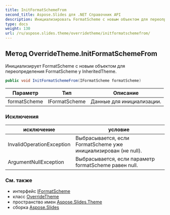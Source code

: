 ```yaml
---
title: InitFormatSchemeFrom
second_title: Aspose.Slides для .NET Справочник API
description: Инициализировать FormatScheme с новым объектом для переопределения FormatScheme у InheritedTheme.
type: docs
weight: 130
url: /ru/aspose.slides.theme/overridetheme/initformatschemefrom/
---
```


## Метод OverrideTheme.InitFormatSchemeFrom

Инициализирует FormatScheme с новым объектом для переопределения FormatScheme у InheritedTheme.

```csharp
public void InitFormatSchemeFrom(IFormatScheme formatScheme)
```

| Параметр | Тип | Описание |
| --- | --- | --- |
| formatScheme | IFormatScheme | Данные для инициализации. |

### Исключения

| исключение | условие |
| --- | --- |
| InvalidOperationException | Выбрасывается, если FormatScheme уже инициализирован (не null). |
| ArgumentNullException | Выбрасывается, если параметр formatScheme равен null. |

### См. также

* интерфейс [IFormatScheme](../../iformatscheme)
* класс [OverrideTheme](../../overridetheme)
* пространство имен [Aspose.Slides.Theme](../../overridetheme)
* сборка [Aspose.Slides](../../../)

<!-- DO NOT EDIT: сгенерировано xmldocmd для Aspose.Slides.dll -->